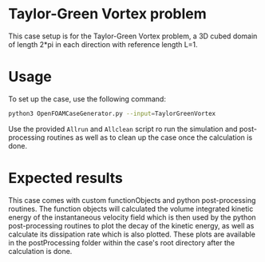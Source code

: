 # Taylor-Green Vortex problem

This case setup is for the Taylor-Green Vortex problem, a 3D cubed domain of length 2*pi in each direction with reference length L=1.

# Usage

To set up the case, use the following command:

```bash
python3 OpenFOAMCaseGenerator.py --input=TaylorGreenVortex
```

Use the provided ```Allrun``` and ```Allclean``` script ro run the simulation and post-processing routines as well as to clean up the case once the calculation is done.

# Expected results

This case comes with custom functionObjects and python post-processing routines. The function objects will calculated the volume integrated kinetic energy of the instantaneous velocity field which is then used by the python post-processing routines to plot the decay of the kinetic energy, as well as calculate its dissipation rate which is also plotted. These plots are available in the postProcessing folder within the case's root directory after the calculation is done.